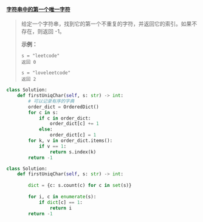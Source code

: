 #### [字符串中的第一个唯一字符](https://leetcode-cn.com/problems/first-unique-character-in-a-string/)

> 
> 给定一个字符串，找到它的第一个不重复的字符，并返回它的索引。如果不存在，则返回 -1。
>
>  
>
> **示例：**
>
> ```
> s = "leetcode"
> 返回 0
> 
> s = "loveleetcode"
> 返回 2
> ```



```python
class Solution:
    def firstUniqChar(self, s: str) -> int:
        # 可以记录有序的字典
        order_dict = OrderedDict()
        for c in s:
            if c in order_dict:
                order_dict[c] += 1
            else:
                order_dict[c] = 1
        for k, v in order_dict.items():
            if v == 1:
                return s.index(k)
        return -1
```



```python
class Solution:
    def firstUniqChar(self, s: str) -> int:
        
        dict = {c: s.count(c) for c in set(s)}
        
        for i, c in enumerate(s):
            if dict[c] == 1:
                return i
        return -1
```


